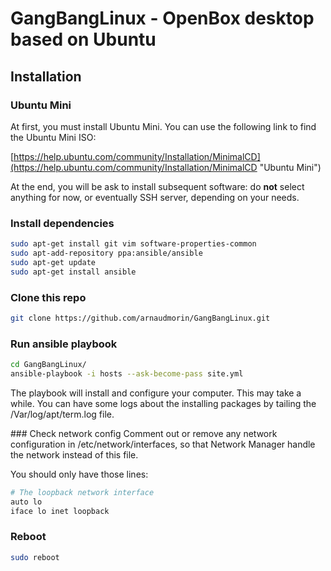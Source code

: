 # GangBangLinux - OpenBox desktop based on Ubuntu

## Installation

### Ubuntu Mini

At first, you must install Ubuntu Mini. You can use the following link to find the Ubuntu Mini ISO:

[https://help.ubuntu.com/community/Installation/MinimalCD](https://help.ubuntu.com/community/Installation/MinimalCD "Ubuntu Mini")

At the end, you will be ask to install subsequent software: do **not** select anything for now, or eventually SSH server, depending on your needs.

### Install dependencies

```bash
sudo apt-get install git vim software-properties-common
sudo apt-add-repository ppa:ansible/ansible
sudo apt-get update
sudo apt-get install ansible
```

### Clone this repo

```bash
git clone https://github.com/arnaudmorin/GangBangLinux.git
```

### Run ansible playbook

```bash
cd GangBangLinux/
ansible-playbook -i hosts --ask-become-pass site.yml
```

The playbook will install and configure your computer. This may take a while. You can have some logs about the installing packages by tailing the /Var/log/apt/term.log file.

### Check network config
Comment out or remove any network configuration in /etc/network/interfaces, so that Network Manager handle the network instead of this file.

You should only have those lines:

```bash
# The loopback network interface
auto lo
iface lo inet loopback
```

### Reboot

```bash
sudo reboot
```
